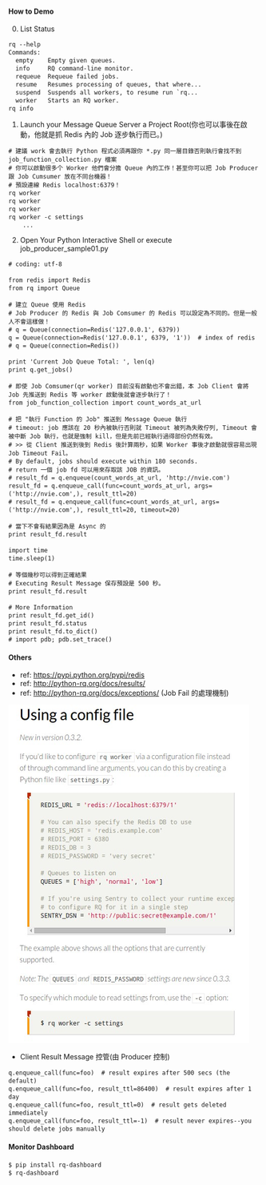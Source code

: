 #### How to Demo

0. List Status
```
rq --help
Commands:
  empty    Empty given queues.
  info     RQ command-line monitor.
  requeue  Requeue failed jobs.
  resume   Resumes processing of queues, that where...
  suspend  Suspends all workers, to resume run `rq...
  worker   Starts an RQ worker.
rq info
```

1. Launch your Message Queue Server a Project Root(你也可以事後在啟動，他就是抓 Redis 內的 Job 逐步執行而已。)
```
# 建議 work 會去執行 Python 程式必須再跟你 *.py 同一層目錄否則執行會找不到 job_function_collection.py 檔案
# 你可以啟動很多个 Worker 他們會分擔 Queue 內的工作！甚至你可以把 Job Producer 跟 Job Cumsumer 放在不同台機器！
# 預設連線 Redis localhost:6379！
rq worker
rq worker
rq worker
rq worker -c settings
	...
```

2. Open Your Python Interactive Shell or execute job_producer_sample01.py

```
# coding: utf-8

from redis import Redis
from rq import Queue

# 建立 Queue 使用 Redis
# Job Producer 的 Redis 與 Job Comsumer 的 Redis 可以設定為不同的。但是一般人不會這樣做！
# q = Queue(connection=Redis('127.0.0.1', 6379))
q = Queue(connection=Redis('127.0.0.1', 6379, '1'))  # index of redis
# q = Queue(connection=Redis())

print 'Current Job Queue Total: ', len(q)
print q.get_jobs()

# 即使 Job Comsumer(qr worker) 目前沒有啟動也不會出錯，本 Job Client 會將 Job 先推送到 Redis 等 worker 啟動後就會逐步執行了！
from job_function_collection import count_words_at_url

# 把 "執行 Function 的 Job" 推送到 Message Queue 執行
# timeout: job 應該在 20 秒內被執行否則就 Timeout 被列為失敗佇列, Timeout 會被中斷 Job 執行，也就是強制 kill，但是先前已經執行過得部份仍然有效。
# >> 從 Client 推送到後到 Redis 後計算兩秒，如果 Worker 事後才啟動就很容易出現 Job Timeout Fail。
# By default, jobs should execute within 180 seconds.
# return 一個 job fd 可以用來存取該 JOB 的資訊。
# result_fd = q.enqueue(count_words_at_url, 'http://nvie.com')
result_fd = q.enqueue_call(func=count_words_at_url, args=('http://nvie.com',), result_ttl=20)
# result_fd = q.enqueue_call(func=count_words_at_url, args=('http://nvie.com',), result_ttl=20, timeout=20)

# 當下不會有結果因為是 Async 的
print result_fd.result

import time
time.sleep(1)

# 等個幾秒可以得到正確結果
# Executing Result Message 保存預設是 500 秒。
print result_fd.result

# More Information
print result_fd.get_id()
print result_fd.status
print result_fd.to_dict()
# import pdb; pdb.set_trace()
```

#### Others

- ref: https://pypi.python.org/pypi/redis
- ref: http://python-rq.org/docs/results/
- ref: http://python-rq.org/docs/exceptions/  (Job Fail 的處理機制)

![Alt text](https://raw.githubusercontent.com/scott1028/RQ-Python-Message-Queue-Study/master/worker_config.jpg "Custom Worker")

- Client Result Message 控管(由 Producer 控制)
```
q.enqueue_call(func=foo)  # result expires after 500 secs (the default)
q.enqueue_call(func=foo, result_ttl=86400)  # result expires after 1 day
q.enqueue_call(func=foo, result_ttl=0)  # result gets deleted immediately
q.enqueue_call(func=foo, result_ttl=-1)  # result never expires--you should delete jobs manually
```

#### Monitor Dashboard
```
$ pip install rq-dashboard
$ rq-dashboard
```
